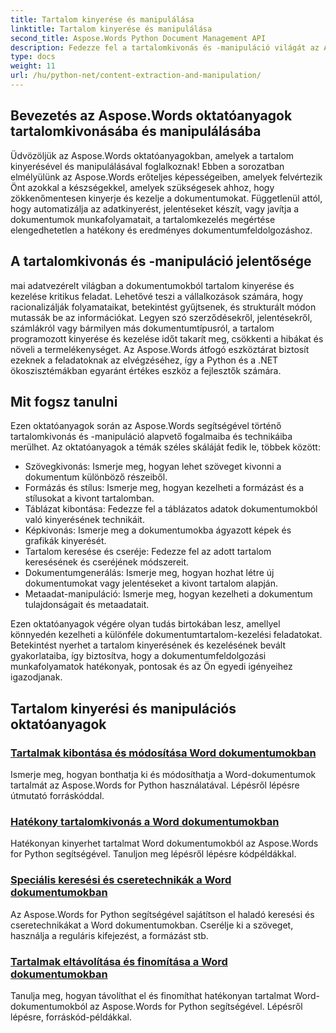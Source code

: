 ```yaml
---
title: Tartalom kinyerése és manipulálása
linktitle: Tartalom kinyerése és manipulálása
second_title: Aspose.Words Python Document Management API
description: Fedezze fel a tartalomkivonás és -manipuláció világát az Aspose.Words oktatóanyagaival. Tanulja meg, hogyan lehet hatékonyan kivonni és kezelni a tartalmat Python és .NET használatával, javítva dokumentumfeldolgozási képességeit.
type: docs
weight: 11
url: /hu/python-net/content-extraction-and-manipulation/
---
```

## Bevezetés az Aspose.Words oktatóanyagok tartalomkivonásába és manipulálásába

Üdvözöljük az Aspose.Words oktatóanyagokban, amelyek a tartalom kinyerésével és manipulálásával foglalkoznak! Ebben a sorozatban elmélyülünk az Aspose.Words erőteljes képességeiben, amelyek felvértezik Önt azokkal a készségekkel, amelyek szükségesek ahhoz, hogy zökkenőmentesen kinyerje és kezelje a dokumentumokat. Függetlenül attól, hogy automatizálja az adatkinyerést, jelentéseket készít, vagy javítja a dokumentumok munkafolyamatait, a tartalomkezelés megértése elengedhetetlen a hatékony és eredményes dokumentumfeldolgozáshoz.

## A tartalomkivonás és -manipuláció jelentősége

mai adatvezérelt világban a dokumentumokból tartalom kinyerése és kezelése kritikus feladat. Lehetővé teszi a vállalkozások számára, hogy racionalizálják folyamataikat, betekintést gyűjtsenek, és strukturált módon mutassák be az információkat. Legyen szó szerződésekről, jelentésekről, számlákról vagy bármilyen más dokumentumtípusról, a tartalom programozott kinyerése és kezelése időt takarít meg, csökkenti a hibákat és növeli a termelékenységet. Az Aspose.Words átfogó eszköztárat biztosít ezeknek a feladatoknak az elvégzéséhez, így a Python és a .NET ökoszisztémákban egyaránt értékes eszköz a fejlesztők számára.

## Mit fogsz tanulni

Ezen oktatóanyagok során az Aspose.Words segítségével történő tartalomkivonás és -manipuláció alapvető fogalmaiba és technikáiba merülhet. Az oktatóanyagok a témák széles skáláját fedik le, többek között:

- Szövegkivonás: Ismerje meg, hogyan lehet szöveget kivonni a dokumentum különböző részeiből.
- Formázás és stílus: Ismerje meg, hogyan kezelheti a formázást és a stílusokat a kivont tartalomban.
- Táblázat kibontása: Fedezze fel a táblázatos adatok dokumentumokból való kinyerésének technikáit.
- Képkivonás: Ismerje meg a dokumentumokba ágyazott képek és grafikák kinyerését.
- Tartalom keresése és cseréje: Fedezze fel az adott tartalom keresésének és cseréjének módszereit.
- Dokumentumgenerálás: Ismerje meg, hogyan hozhat létre új dokumentumokat vagy jelentéseket a kivont tartalom alapján.
- Metaadat-manipuláció: Ismerje meg, hogyan kezelheti a dokumentum tulajdonságait és metaadatait.

Ezen oktatóanyagok végére olyan tudás birtokában lesz, amellyel könnyedén kezelheti a különféle dokumentumtartalom-kezelési feladatokat. Betekintést nyerhet a tartalom kinyerésének és kezelésének bevált gyakorlataiba, így biztosítva, hogy a dokumentumfeldolgozási munkafolyamatok hatékonyak, pontosak és az Ön egyedi igényeihez igazodjanak.

## Tartalom kinyerési és manipulációs oktatóanyagok
### [Tartalmak kibontása és módosítása Word dokumentumokban](./extract-modify-document-content/)
Ismerje meg, hogyan bonthatja ki és módosíthatja a Word-dokumentumok tartalmát az Aspose.Words for Python használatával. Lépésről lépésre útmutató forráskóddal.
### [Hatékony tartalomkivonás a Word dokumentumokban](./document-content-extraction/)
Hatékonyan kinyerhet tartalmat Word dokumentumokból az Aspose.Words for Python segítségével. Tanuljon meg lépésről lépésre kódpéldákkal.
### [Speciális keresési és cseretechnikák a Word dokumentumokban](./find-replace-documents/)
Az Aspose.Words for Python segítségével sajátítson el haladó keresési és cseretechnikákat a Word dokumentumokban. Cserélje ki a szöveget, használja a reguláris kifejezést, a formázást stb.
### [Tartalmak eltávolítása és finomítása a Word dokumentumokban](./remove-content-documents/)
Tanulja meg, hogyan távolíthat el és finomíthat hatékonyan tartalmat Word-dokumentumokból az Aspose.Words for Python segítségével. Lépésről lépésre, forráskód-példákkal.